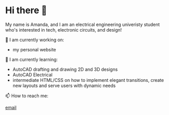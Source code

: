 # Hi there 👋

My name is Amanda, and I am an electrical engineering univeristy student who's interested in tech, electronic circuits, and design! 

🔭 I am currently working on:

- my personal website

🌱 I am currently learning:

- AutoCAD drafting and drawing 2D and 3D designs
- AutoCAD Electrical 
- intermediate HTML/CSS on how to implement elegant transitions, create new layouts and serve users with dynamic needs


📫 How to reach me: 

[email](akytong70@gmail.com)



<!--
**amandakt/amandakt** is a ✨ _special_ ✨ repository because its `README.md` (this file) appears on your GitHub profile.
Here are some ideas to get you started:

- 🔭 I’m currently working on ...
- 🌱 I’m currently learning ...
- 👯 I’m looking to collaborate on ...
- 🤔 I’m looking for help with ...
- 💬 Ask me about ...
- 📫 How to reach me: ...
- 😄 Pronouns: ...
- ⚡ Fun fact: ...
-->
